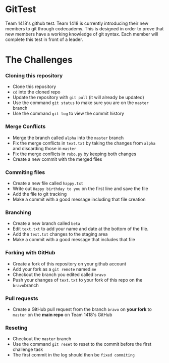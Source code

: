 # GitTest
Team 1418's github test. Team 1418 is currently introducing their new members to git through codecademy. This is designed in order to prove that new members have a working knowledge of git syntax. Each member will complete this test in front of a leader.

# The Challenges

### Cloning this repository

- Clone this repository
- `cd` into the cloned repo
- Update the repository with `git pull` (it will already be updated)
- Use the command `git status` to make sure you are on the `master` branch
- Use the command `git log` to view the commit history

### Merge Conflicts

- Merge the branch called `alpha` into the `master` branch
- Fix the merge conflicts in `text.txt` by taking the changes from `alpha` and discarding those in `master`
- Fix the merge conflicts in `robo.py` by keeping both changes
- Create a new commit with the merged files

### Commiting files

- Create a new file called `happy.txt`
- Write out `Happy birthday to you` on the first line and save the file
- Add the file to git tracking
- Make a commit with a good message including that file creation

### Branching

- Create a new branch called `beta`
- Edit `text.txt` to add your name and date at the bottom of the file.
- Add the `text.txt` changes to the staging area
- Make a commit with a good message that includes that file


### Forking with GitHub

- Create a fork of this repository on your github account
- Add your fork as a `git remote` named `me`
- Checkout the branch you edited called `bravo`
- Push your changes of `text.txt` to your fork of this repo on the `bravo`branch

### Pull requests

- Create a GitHub pull request from the branch `bravo` on **your fork** to `master` on the **main repo** on Team 1418's GitHub

### Reseting

- Checkout the `master` branch
- Use the command `git reset` to reset to the commit before the first challenge task
- The first commit in the log should then be `fixed commiting`
